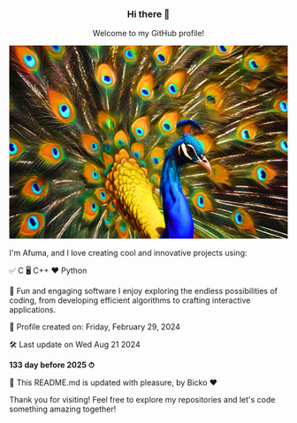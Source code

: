 <div align="center">
  
### Hi there 👋
Welcome to my GitHub profile!

<img src="https://github.com/afuma/afuma/blob/master/images/paon_2_760x506.png" alt="My beautiful Peacock" width="550" height="350">

</div>

I'm Afuma, and I love creating cool and innovative projects using:

✅ C
🖥️ C++
❤️ Python

🎉 Fun and engaging software
I enjoy exploring the endless possibilities of coding, from developing efficient algorithms to crafting interactive applications.

📅 Profile created on: Friday, February 29, 2024

🛠️ Last update on Wed Aug 21 2024

**133 day before 2025 ⏱**

🤖 This README.md is updated with pleasure, by Bicko ❤️

Thank you for visiting! Feel free to explore my repositories and let's code something amazing together!

